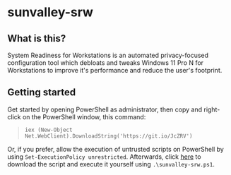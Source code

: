# sunvalley-srw

## What is this?
System Readiness for Workstations is an automated privacy-focused configuration tool which debloats and tweaks Windows 11 Pro N for Workstations to improve it's performance and reduce the user's footprint.

## Getting started
Get started by opening PowerShell as administrator, then copy and right-click on the PowerShell window, this command:
> `iex (New-Object Net.WebClient).DownloadString('https://git.io/JcZRV')`

Or, if you prefer, allow the execution of untrusted scripts on PowerShell by using `Set-ExecutionPolicy unrestricted`. Afterwards, click [here](https://raw.githubusercontent.com/gfelipe099/threshold-srw/sunvalley/sunvalley-srw.ps1) to download the script and execute it yourself using `.\sunvalley-srw.ps1`.
